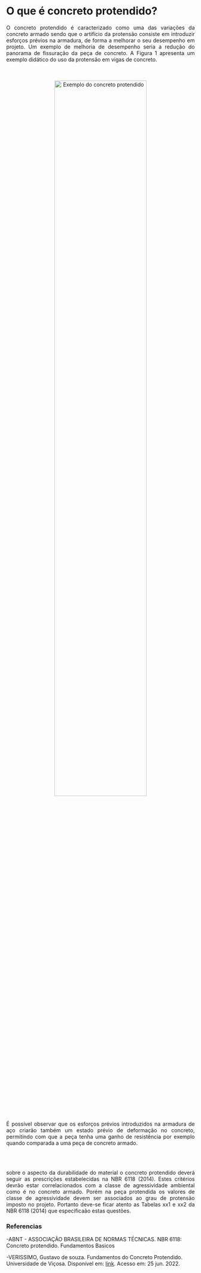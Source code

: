 <script src="https://polyfill.io/v3/polyfill.min.js?features=es6"></script>
<script id="MathJax-script" async src="https://cdn.jsdelivr.net/npm/mathjax@3/es5/tex-mml-chtml.js"></script>  

<h1>O que é concreto protendido?</h1>

<p align="justify">
O concreto protendido é caracterizado como uma das variações da concreto armado sendo que o artifício da protensão consiste em introduzir esforços prévios na armadura, de forma a melhorar o seu desempenho em projeto. Um exemplo de melhoria de desempenho seria a redução do panorama de fissuração da peça de concreto. A Figura 1 apresenta um exemplo didático do uso da protensão em vigas de concreto.
</p>
<br>
<br>
<center><img src="https://www.engenheirodoaco.com.br/wp-content/uploads/2018/03/post-protens%C3%A3o-1.png" width="70%" alt="Exemplo do concreto protendido"></center>
<br>
<br>
<p align="justify">
É possível observar que os esforços prévios introduzidos na armadura de aço criarão também um estado prévio de deformação no concreto, permitindo com que a peça tenha uma ganho de resistência por exemplo quando comparada a uma peça de concreto armado.
</p> 
<br>
<br>
<p align="justify">
sobre o aspecto da durabilidade do material o concreto protendido deverá seguir as prescrições estabelecidas na NBR 6118 (2014). Estes critérios devrão estar correlacionados com a classe de agressividade ambiental como é no concreto armado. Porém na peça protendida os valores de classe de agressividade devem ser associados ao grau de protensão imposto no projeto. Portanto deve-se ficar atento as Tabelas xx1 e xx2 da NBR 6118 (2014) que especificaão estas questões.
</p> 

<h3>Referencias</h3>

<p>
-ABNT - ASSOCIAÇÃO BRASILEIRA DE NORMAS TÉCNICAS. NBR 6118: Concreto protendido. Fundamentos Basicos</p>

<p> -VERISSIMO, Gustavo de souza. Fundamentos do Concreto Protendido. Universidade de Viçosa. Disponível em: <a href="https://edisciplinas.usp.br/pluginfile.php/2255776/mod_resource/content/1/Fundamentos%20do%20Concreto%20Protendido%20-%20J%20B%20Hanai.pdf">link</a>. Acesso em: 25 jun. 2022.</p> 

